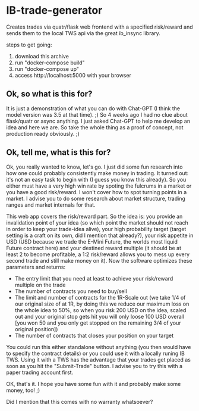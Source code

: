 # IB-trade-generator
Creates trades via quatr/flask web frontend with a specified risk/reward and sends them to the local TWS api via the great ib_insync library.

steps to get going:
1. download this archive 
2. run "docker-compose build"
3. run "docker-compose up"
4. access http://localhost:5000 with your browser

## Ok, so what is this for?
It is just a demonstration of what you can do with Chat-GPT (I think the model version was 3.5 at that time). ;) So 4 weeks ago I had no clue about flask/quatr or async anything. I just asked Chat-GPT to help me develop an idea and here we are. So take the whole thing as a proof of concept, not production ready obviously. ;)

## Ok, tell me, what is this for?
Ok, you really wanted to know, let's go. I just did some fun research into how one could probably consistently make money in trading. It turned out: it's not an easy task to begin with (I guess you know this already). So you either must have a very high win rate by spoting the fulcrums in a market or you have a good risk/reward. I won't cover how to spot turning points in a market. I advise you to do some research about market structure, trading ranges and market internals for that.

This web app covers the risk/reward part. So the idea is: you provide an invalidation point of your idea (so which point the market should not reach in order to keep your trade-idea alive), your high probability target (target setting is a craft on its own, did I mention that already?), your risk appetite in USD (USD because we trade the E-Mini Future, the worlds most liquid Future contract here) and your destined reward multiple (it should be at least 2 to become profitable, a 1:2 risk/reward allows you to mess up every second trade and still make money on it). Now the software optimizes these parameters and returns:

- The entry limit that you need at least to achieve your risk/reward multiple on the trade
- The number of contracts you need to buy/sell
- The limit and number of contracts for the 1R-Scale out (we take 1/4 of our original size of at 1R, by doing this we reduce our maximum loss on the whole idea to 50%, so when you risk 200 USD on the idea, scaled out and your original stop gets hit you will only loose 100 USD overall [you won 50 and you only get stopped on the remaining 3/4 of your original position])
- The number of contracts that closes your position on your target

You could run this either standalone without anything (you then would have to specify the contract details) or you could use it with a locally runing IB TWS. Using it with a TWS has the advantage that your trades get placed as soon as you hit the "Submit-Trade" button. I advise you to try this with a paper trading account first.

OK, that's it. I hope you have some fun with it and probably make some money, too! ;)

Did I mention that this comes with no warranty whatsoever?
